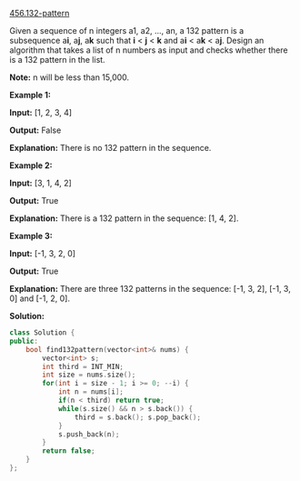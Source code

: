 [456.132-pattern](https://leetcode.com/problems/132-pattern/)  

Given a sequence of n integers a1, a2, ..., an, a 132 pattern is a subsequence a**i**, a**j**, a**k** such that **i** < **j** < **k** and a**i** < a**k** < a**j**. Design an algorithm that takes a list of n numbers as input and checks whether there is a 132 pattern in the list.

**Note:** n will be less than 15,000.

**Example 1:**  

**Input:** \[1, 2, 3, 4\]

**Output:** False

**Explanation:** There is no 132 pattern in the sequence.

**Example 2:**  

**Input:** \[3, 1, 4, 2\]

**Output:** True

**Explanation:** There is a 132 pattern in the sequence: \[1, 4, 2\].

**Example 3:**  

**Input:** \[-1, 3, 2, 0\]

**Output:** True

**Explanation:** There are three 132 patterns in the sequence: \[-1, 3, 2\], \[-1, 3, 0\] and \[-1, 2, 0\].  



**Solution:**  

```cpp
class Solution {
public:
    bool find132pattern(vector<int>& nums) {
        vector<int> s;
        int third = INT_MIN;
        int size = nums.size();
        for(int i = size - 1; i >= 0; --i) {
            int n = nums[i];
            if(n < third) return true;
            while(s.size() && n > s.back()) {
                third = s.back(); s.pop_back();
            }
            s.push_back(n);
        }
        return false;
    }
};
```
      